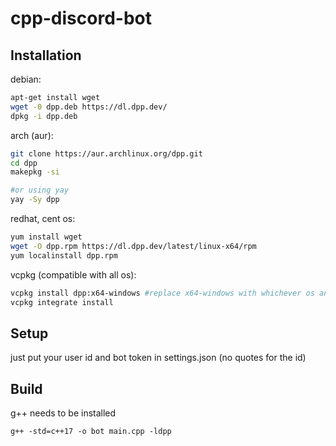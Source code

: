 # cpp-discord-bot

## Installation
debian:
```bash
apt-get install wget
wget -0 dpp.deb https://dl.dpp.dev/
dpkg -i dpp.deb
```

arch (aur):
```bash
git clone https://aur.archlinux.org/dpp.git
cd dpp
makepkg -si

#or using yay
yay -Sy dpp
```

redhat, cent os:
```bash
yum install wget
wget -O dpp.rpm https://dl.dpp.dev/latest/linux-x64/rpm
yum localinstall dpp.rpm
```

vcpkg (compatible with all os):
```bash
vcpkg install dpp:x64-windows #replace x64-windows with whichever os and architecture you want the library to be built for
vcpkg integrate install
```

## Setup
just put your user id and bot token in settings.json (no quotes for the id)

## Build
g++ needs to be installed

`g++ -std=c++17 -o bot main.cpp -ldpp`
